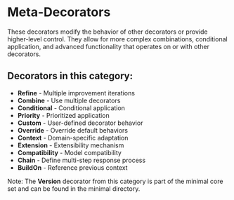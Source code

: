 # Meta-Decorators

These decorators modify the behavior of other decorators or provide higher-level control. They allow for more complex combinations, conditional application, and advanced functionality that operates on or with other decorators.

## Decorators in this category:

- **Refine** - Multiple improvement iterations
- **Combine** - Use multiple decorators
- **Conditional** - Conditional application
- **Priority** - Prioritized application
- **Custom** - User-defined decorator behavior
- **Override** - Override default behaviors
- **Context** - Domain-specific adaptation
- **Extension** - Extensibility mechanism
- **Compatibility** - Model compatibility
- **Chain** - Define multi-step response process
- **BuildOn** - Reference previous context

Note: The **Version** decorator from this category is part of the minimal core set and can be found in the minimal directory. 